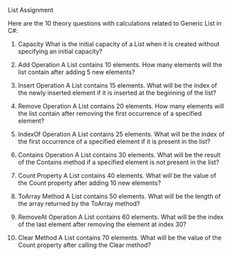 List Assignment


Here are the 10 theory questions with calculations related to Generic List<T> in C#: 

1. Capacity
What is the initial capacity of a List<T> when it is created without specifying an initial capacity?

2. Add Operation
A List<T> contains 10 elements. How many elements will the list contain after adding 5 new elements?

3. Insert Operation
A List<T> contains 15 elements. What will be the index of the newly inserted element if it is inserted at the beginning of the list?

4. Remove Operation
A List<T> contains 20 elements. How many elements will the list contain after removing the first occurrence of a specified element?

5. IndexOf Operation
A List<T> contains 25 elements. What will be the index of the first occurrence of a specified element if it is present in the list?

6. Contains Operation
A List<T> contains 30 elements. What will be the result of the Contains method if a specified element is not present in the list?

7. Count Property
A List<T> contains 40 elements. What will be the value of the Count property after adding 10 new elements?

8. ToArray Method
A List<T> contains 50 elements. What will be the length of the array returned by the ToArray method?

9. RemoveAt Operation
A List<T> contains 60 elements. What will be the index of the last element after removing the element at index 30?

10. Clear Method
A List<T> contains 70 elements. What will be the value of the Count property after calling the Clear method?



